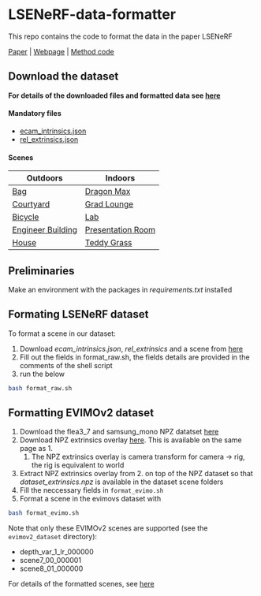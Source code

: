 # LSENeRF-data-formatter
This repo contains the code to format the data in the paper LSENeRF

[Paper](placeholder) | [Webpage](https://ubc-vision.github.io/LSENeRF/) | [Method code](https://github.com/ubc-vision/LSENeRF)

## Download the dataset
**For details of the downloaded files and formatted data see [here](docs/scene-details.md)**
#### Mandatory files
- [ecam_intrinsics.json](https://www.cs.ubc.ca/research/kmyi_data/files/2024/LSENeRF/ecam_intrinsics.json)
- [rel_extrinsics.json](https://www.cs.ubc.ca/research/kmyi_data/files/2024/LSENeRF/rel_extrinsics.json)

#### Scenes
| Outdoors | Indoors |
|----------|----------|
| [Bag](https://www.cs.ubc.ca/research/kmyi_data/files/2024/LSENeRF/Bag.zip) | [Dragon Max](<https://www.cs.ubc.ca/research/kmyi_data/files/2024/LSENeRF/Dragon Max.zip>) |
| [Courtyard](https://www.cs.ubc.ca/research/kmyi_data/files/2024/LSENeRF/Courtyard.zip) | [Grad Lounge](<https://www.cs.ubc.ca/research/kmyi_data/files/2024/LSENeRF/Grad Lounge.zip>) |
| [Bicycle](https://www.cs.ubc.ca/research/kmyi_data/files/2024/LSENeRF/Bicycle.zip) | [Lab](https://www.cs.ubc.ca/research/kmyi_data/files/2024/LSENeRF/Lab.zip) |
| [Engineer Building](<https://www.cs.ubc.ca/research/kmyi_data/files/2024/LSENeRF/Engineer Building.zip>) | [Presentation Room](<https://www.cs.ubc.ca/research/kmyi_data/files/2024/LSENeRF/Presentation Room.zip>) |
| [House](https://www.cs.ubc.ca/research/kmyi_data/files/2024/LSENeRF/House.zip) | [Teddy Grass](<https://www.cs.ubc.ca/research/kmyi_data/files/2024/LSENeRF/Teddy Grass.zip>) |

## Preliminaries
Make an environment with the packages in *requirements.txt* installed

## Formating LSENeRF dataset
To format a scene in our dataset:
1. Download *ecam_intrinsics.json*, *rel_extrinsics* and a scene from [here](docs/download-page.md)
2. Fill out the fields in format_raw.sh, the fields details are provided in the comments of the shell script
3. run the below
```bash
bash format_raw.sh
```

## Formatting EVIMOv2 dataset
1. Download the flea3_7 and samsung_mono NPZ datatset [here](https://better-flow.github.io/evimo/download_evimo_2.html)
2. Download NPZ extrinsics overlay [here](https://better-flow.github.io/evimo/npz_extrinsics.zip). This is available on the same page as 1.
   1. The NPZ extrinsics overlay is camera transform for camera -> rig, the rig is equivalent to world
3. Extract NPZ extrinsics overlay from 2. on top of the NPZ dataset so that *dataset_extrinsics.npz* is available in the dataset scene folders
4. Fill the neccessary fields in `format_evimo.sh`
5. Format a scene in the evimovs dataset with
```bash
bash format_evimo.sh
```
Note that only these EVIMOv2 scenes are supported (see the ```evimov2_dataset``` directory):
- depth_var_1_lr_000000
- scene7_00_000001
- scene8_01_000000

For details of the formatted scenes, see [here](docs/dataset-format.md)